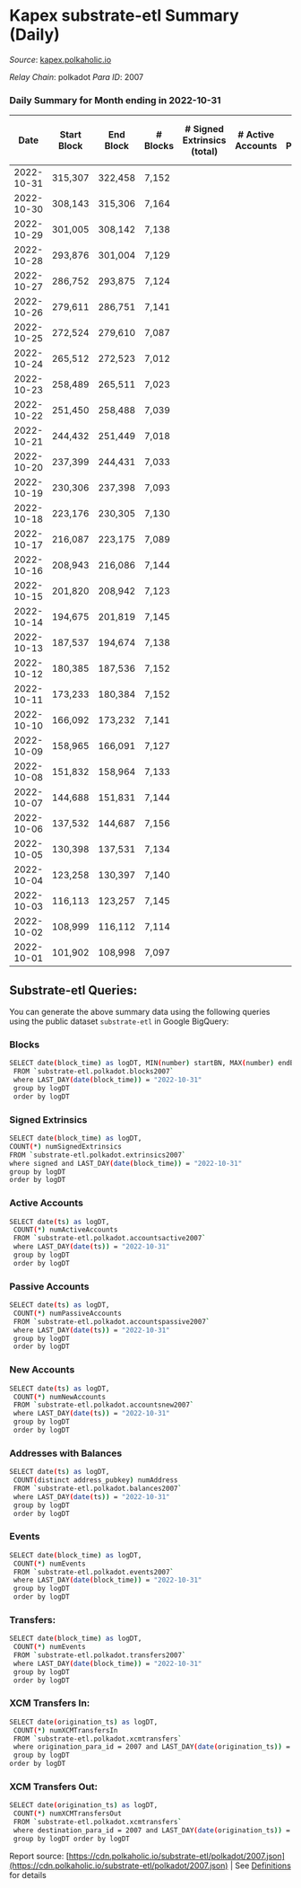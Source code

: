 # Kapex substrate-etl Summary (Daily)

_Source_: [kapex.polkaholic.io](https://kapex.polkaholic.io)

*Relay Chain*: polkadot
*Para ID*: 2007



### Daily Summary for Month ending in 2022-10-31


| Date | Start Block | End Block | # Blocks | # Signed Extrinsics (total) | # Active Accounts | # Passive | # New | # Addresses with Balances | # Events | # Transfers | # XCM Transfers In | # XCM Transfers Out | Issues | 
| ---- | ----------- | --------- | -------- | --------------------------- | ----------------- | --------- | ----- | ------------------------- | -------- | ----------- | ------------------ | ------------------- | ------ |
| 2022-10-31 | 315,307 | 322,458 | 7,152 |  |  |  |  | 3 | 14,308 |   |   |   |  |
| 2022-10-30 | 308,143 | 315,306 | 7,164 |  |  |  |  |  | 14,332 |   |   |   |  |
| 2022-10-29 | 301,005 | 308,142 | 7,138 |  |  |  |  |  | 14,280 |   |   |   |  |
| 2022-10-28 | 293,876 | 301,004 | 7,129 |  |  |  |  |  | 14,262 |   |   |   |  |
| 2022-10-27 | 286,752 | 293,875 | 7,124 |  |  |  |  |  | 14,252 |   |   |   |  |
| 2022-10-26 | 279,611 | 286,751 | 7,141 |  |  |  |  |  | 14,286 |   |   |   |  |
| 2022-10-25 | 272,524 | 279,610 | 7,087 |  |  |  |  |  | 14,178 |   |   |   |  |
| 2022-10-24 | 265,512 | 272,523 | 7,012 |  |  |  |  |  | 14,028 |   |   |   |  |
| 2022-10-23 | 258,489 | 265,511 | 7,023 |  |  |  |  |  | 14,050 |   |   |   |  |
| 2022-10-22 | 251,450 | 258,488 | 7,039 |  |  |  |  |  | 14,082 |   |   |   |  |
| 2022-10-21 | 244,432 | 251,449 | 7,018 |  |  |  |  |  | 14,040 |   |   |   |  |
| 2022-10-20 | 237,399 | 244,431 | 7,033 |  |  |  |  |  | 14,070 |   |   |   |  |
| 2022-10-19 | 230,306 | 237,398 | 7,093 |  |  |  |  |  | 14,190 |   |   |   |  |
| 2022-10-18 | 223,176 | 230,305 | 7,130 |  |  |  |  |  | 14,264 |   |   |   |  |
| 2022-10-17 | 216,087 | 223,175 | 7,089 |  |  |  |  |  | 14,181 |   |   |   |  |
| 2022-10-16 | 208,943 | 216,086 | 7,144 |  |  |  |  |  | 14,292 |   |   |   |  |
| 2022-10-15 | 201,820 | 208,942 | 7,123 |  |  |  |  |  | 14,250 |   |   |   |  |
| 2022-10-14 | 194,675 | 201,819 | 7,145 |  |  |  |  |  | 14,294 |   |   |   |  |
| 2022-10-13 | 187,537 | 194,674 | 7,138 |  |  |  |  |  | 14,280 |   |   |   |  |
| 2022-10-12 | 180,385 | 187,536 | 7,152 |  |  |  |  |  | 14,308 |   |   |   |  |
| 2022-10-11 | 173,233 | 180,384 | 7,152 |  |  |  |  |  | 14,308 |   |   |   |  |
| 2022-10-10 | 166,092 | 173,232 | 7,141 |  |  |  |  |  | 14,286 |   |   |   |  |
| 2022-10-09 | 158,965 | 166,091 | 7,127 |  |  |  |  |  | 14,258 |   |   |   |  |
| 2022-10-08 | 151,832 | 158,964 | 7,133 |  |  |  |  |  | 14,270 |   |   |   |  |
| 2022-10-07 | 144,688 | 151,831 | 7,144 |  |  |  |  |  | 14,292 |   |   |   |  |
| 2022-10-06 | 137,532 | 144,687 | 7,156 |  |  |  |  |  | 14,316 |   |   |   |  |
| 2022-10-05 | 130,398 | 137,531 | 7,134 |  |  |  |  |  | 14,272 |   |   |   |  |
| 2022-10-04 | 123,258 | 130,397 | 7,140 |  |  |  |  |  | 14,282 |   |   |   |  |
| 2022-10-03 | 116,113 | 123,257 | 7,145 |  |  |  |  |  | 14,294 |   |   |   |  |
| 2022-10-02 | 108,999 | 116,112 | 7,114 |  |  |  |  |  | 14,232 |   |   |   |  |
| 2022-10-01 | 101,902 | 108,998 | 7,097 |  |  |  |  |  | 14,198 |   |   |   |  |

## Substrate-etl Queries:
You can generate the above summary data using the following queries using the public dataset `substrate-etl` in Google BigQuery:

### Blocks
```bash
SELECT date(block_time) as logDT, MIN(number) startBN, MAX(number) endBN, COUNT(*) numBlocks 
 FROM `substrate-etl.polkadot.blocks2007`  
 where LAST_DAY(date(block_time)) = "2022-10-31" 
 group by logDT 
 order by logDT
```

### Signed Extrinsics
```bash
SELECT date(block_time) as logDT, 
COUNT(*) numSignedExtrinsics 
FROM `substrate-etl.polkadot.extrinsics2007`  
where signed and LAST_DAY(date(block_time)) = "2022-10-31" 
group by logDT 
order by logDT
```

### Active Accounts
```bash
SELECT date(ts) as logDT, 
 COUNT(*) numActiveAccounts 
 FROM `substrate-etl.polkadot.accountsactive2007` 
 where LAST_DAY(date(ts)) = "2022-10-31" 
 group by logDT 
 order by logDT
```

### Passive Accounts
```bash
SELECT date(ts) as logDT, 
 COUNT(*) numPassiveAccounts 
 FROM `substrate-etl.polkadot.accountspassive2007` 
 where LAST_DAY(date(ts)) = "2022-10-31" 
 group by logDT 
 order by logDT
```

### New Accounts
```bash
SELECT date(ts) as logDT, 
 COUNT(*) numNewAccounts 
 FROM `substrate-etl.polkadot.accountsnew2007` 
 where LAST_DAY(date(ts)) = "2022-10-31" 
 group by logDT
 order by logDT
```

### Addresses with Balances
```bash
SELECT date(ts) as logDT,
 COUNT(distinct address_pubkey) numAddress 
 FROM `substrate-etl.polkadot.balances2007` 
 where LAST_DAY(date(ts)) = "2022-10-31" 
 group by logDT 
 order by logDT
```

### Events
```bash
SELECT date(block_time) as logDT, 
 COUNT(*) numEvents 
 FROM `substrate-etl.polkadot.events2007` 
 where LAST_DAY(date(block_time)) = "2022-10-31" 
 group by logDT 
 order by logDT
```

### Transfers:
```bash
SELECT date(block_time) as logDT, 
 COUNT(*) numEvents 
 FROM `substrate-etl.polkadot.transfers2007` 
 where LAST_DAY(date(block_time)) = "2022-10-31" 
 group by logDT 
 order by logDT
```

### XCM Transfers In:
```bash
SELECT date(origination_ts) as logDT, 
 COUNT(*) numXCMTransfersIn 
 FROM `substrate-etl.polkadot.xcmtransfers` 
 where origination_para_id = 2007 and LAST_DAY(date(origination_ts)) = "2022-10-31" 
 group by logDT 
order by logDT
```

### XCM Transfers Out:
```bash
SELECT date(origination_ts) as logDT, 
 COUNT(*) numXCMTransfersOut 
 FROM `substrate-etl.polkadot.xcmtransfers` 
 where destination_para_id = 2007 and LAST_DAY(date(origination_ts)) = "2022-10-31" 
 group by logDT order by logDT
```


Report source: [https://cdn.polkaholic.io/substrate-etl/polkadot/2007.json](https://cdn.polkaholic.io/substrate-etl/polkadot/2007.json) | See [Definitions](/DEFINITIONS.md) for details

